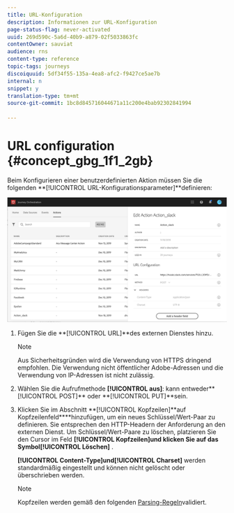 ```yaml
---
title: URL-Konfiguration
description: Informationen zur URL-Konfiguration
page-status-flag: never-activated
uuid: 269d590c-5a6d-40b9-a879-02f5033863fc
contentOwner: sauviat
audience: rns
content-type: reference
topic-tags: journeys
discoiquuid: 5df34f55-135a-4ea8-afc2-f9427ce5ae7b
internal: n
snippet: y
translation-type: tm+mt
source-git-commit: 1bc8d845716044671a11c200e4bab92302841994

---
```



# URL configuration {#concept_gbg_1f1_2gb}

Beim Konfigurieren einer benutzerdefinierten Aktion müssen Sie die folgenden **[!UICONTROL URL-Konfigurationsparameter]**definieren:

![](../assets/journeyurlconfiguration.png)

1. Fügen Sie die **[!UICONTROL URL]**des externen Dienstes hinzu.

   >[!NOTE]
   >
   >Aus Sicherheitsgründen wird die Verwendung von HTTPS dringend empfohlen. Die Verwendung nicht öffentlicher Adobe-Adressen und die Verwendung von IP-Adressen ist nicht zulässig.

1. Wählen Sie die Aufrufmethode **[!UICONTROL aus]**: kann entweder**[!UICONTROL  POST]** oder **[!UICONTROL PUT]**sein.
1. Klicken Sie im Abschnitt **[!UICONTROL Kopfzeilen]**auf Kopfzeilenfeld****hinzufügen, um ein neues Schlüssel/Wert-Paar zu definieren. Sie entsprechen den HTTP-Headern der Anforderung an den externen Dienst. Um Schlüssel/Wert-Paare zu löschen, platzieren Sie den Cursor im Feld **[!UICONTROL Kopfzeilen]**und klicken Sie auf das Symbol**[!UICONTROL  Löschen]** .

   **[!UICONTROL Content-Type]**und**[!UICONTROL  Charset]** werden standardmäßig eingestellt und können nicht gelöscht oder überschrieben werden.

   >[!NOTE]
   >
   >Kopfzeilen werden gemäß den folgenden [Parsing-Regeln](https://tools.ietf.org/html/rfc7230#section-3.2.4)validiert.
